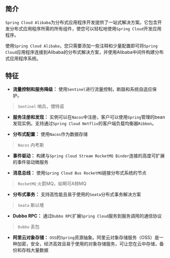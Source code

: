 ## 简介
`Spring Cloud Alibaba`为分布式应用程序开发提供了一站式解决方案。它包含开发分布式应用程序所需的所有组件，使您可以轻松地使用`Spring Cloud`开发应用程序。

使用`Spring Cloud Alibaba`，您只需要添加一些注释和少量配置即可将`Spring Cloud`应用程序连接到Alibaba的分布式解决方案，并使用Alibaba中间件构建分布式应用程序系统。

## 特征
- **流量控制和服务降级：** 使用`Sentinel`进行流量控制，断路和系统自适应保护。
> `Sentinel` 哨兵，僧特诺

- **服务注册和发现：** 实例可以在`Nacos`中注册，客户可以使用`Spring`管理的bean发现实例。支持通过`Spring Cloud Netflix`的客户端负载均衡器`Ribbon`。

- **分布式配置：** 使用`Nacos`作为数据存储
> `Nacos` 内考斯

- **事件驱动：** 构建与`Spring Cloud Stream RocketMQ Binder`连接的高度可扩展的事件驱动微服务

- **消息总线：** 使用`Spring Cloud Bus RocketMQ`链接分布式系统的节点
> `RocketMQ` 火箭MQ，如啊可A特MQ
- **分布式事务：** 支持高性能且易于使用的`Seata`分布式事务解决方案
> `Seata` 斯以塔
- **Dubbo RPC：** 通过`Dubbo RPC`扩展`Spring Cloud`服务到服务调用的通信协议
> `Dubbo` 丢包

- **阿里云对象存储：** `OSS`的`Spring`资源抽象。阿里云对象存储服务（OSS）是一种加密，安全，经济高效且易于使用的对象存储服务，可让您在云中存储，备份和存档大量数据